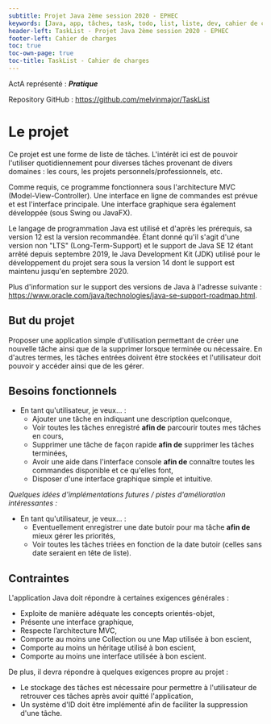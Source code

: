 ```yaml
---
subtitle: Projet Java 2ème session 2020 - EPHEC
keywords: [Java, app, tâches, task, todo, list, liste, dev, cahier de charges, specifications, EPHEC]
header-left: TaskList - Projet Java 2ème session 2020 - EPHEC
footer-left: Cahier de charges
toc: true
toc-own-page: true
toc-title: TaskList - Cahier de charges
---
```


ActA représenté : _**Pratique**_

Repository GitHub : <https://github.com/melvinmajor/TaskList>

# Le projet

Ce projet est une forme de liste de tâches.
L'intérêt ici est de pouvoir l'utiliser quotidiennement pour diverses tâches provenant de divers domaines : les cours, les projets personnels/professionnels, etc.

Comme requis, ce programme fonctionnera sous l'architecture MVC (Model-View-Controller).
Une interface en ligne de commandes est prévue et est l'interface principale.
Une interface graphique sera également développée (sous Swing ou JavaFX).

Le langage de programmation Java est utilisé et d'après les prérequis, sa version 12 est la version recommandée.
Étant donné qu'il s'agit d'une version non "LTS" (Long-Term-Support) et le support de Java SE 12 étant arrêté depuis septembre 2019, le Java Development Kit (JDK) utilisé pour le développement du projet sera sous la version 14 dont le support est maintenu jusqu'en septembre 2020.

Plus d'information sur le support des versions de Java à l'adresse suivante : <https://www.oracle.com/java/technologies/java-se-support-roadmap.html>.

## But du projet

Proposer une application simple d'utilisation permettant de créer une nouvelle tâche ainsi que de la supprimer lorsque terminée ou nécessaire.
En d'autres termes, les tâches entrées doivent être stockées et l'utilisateur doit pouvoir y accéder ainsi que de les gérer.

## Besoins fonctionnels

* En tant qu'utilisateur, je veux... :
  * Ajouter une tâche en indiquant une description quelconque,
  * Voir toutes les tâches enregistré **afin de** parcourir toutes mes tâches en cours,
  * Supprimer une tâche de façon rapide **afin de** supprimer les tâches terminées,
  * Avoir une aide dans l'interface console **afin de** connaître toutes les commandes disponible et ce qu'elles font,
  * Disposer d'une interface graphique simple et intuitive.

_Quelques idées d'implémentations futures / pistes d'amélioration intéressantes :_

* En tant qu'utilisateur, je veux... :
  * Eventuellement enregistrer une date butoir pour ma tâche **afin de** mieux gérer les priorités,
  * Voir toutes les tâches triées en fonction de la date butoir (celles sans date seraient en tête de liste).

## Contraintes

L'application Java doit répondre à certaines exigences générales :

* Exploite de manière adéquate les concepts orientés-objet,
* Présente une interface graphique,
* Respecte l’architecture MVC,
* Comporte au moins une Collection ou une Map utilisée à bon escient,
* Comporte au moins un héritage utilisé à bon escient,
* Comporte au moins une interface utilisée à bon escient.

De plus, il devra répondre à quelques exigences propre au projet :

* Le stockage des tâches est nécessaire pour permettre à l'utilisateur de retrouver ces tâches après avoir quitté l'application,
* Un système d'ID doit être implémenté afin de faciliter la suppression d'une tâche.
